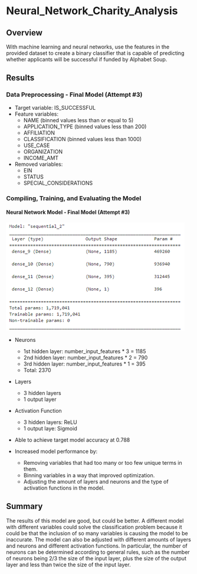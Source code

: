 # Neural_Network_Charity_Analysis

## Overview
With machine learning and neural networks, use the features in the provided dataset to create a binary classifier that is capable of predicting whether applicants will be successful if funded by Alphabet Soup.

## Results

### Data Preprocessing - Final Model (Attempt #3)
- Target variable: IS_SUCCESSFUL
- Feature variables: 
  - NAME (binned values less than or equal to 5)
  - APPLICATION_TYPE (binned values less than 200)
  - AFFILIATION
  - CLASSIFICATION (binned values less than 1000)
  - USE_CASE
  - ORGANIZATION
  - INCOME_AMT
- Removed variables:
  - EIN
  - STATUS
  - SPECIAL_CONSIDERATIONS
### Compiling, Training, and Evaluating the Model
#### Neural Network Model - Final Model (Attempt #3)

![nnd3](./Images/nnd3_3.png)
  - Neurons
    - 1st hidden layer: number_input_features * 3 = 1185  
    - 2nd hidden layer: number_input_features * 2 = 790
    - 3rd hidden layer: number_input_features * 1 = 395
    - Total: 2370
  - Layers
    - 3 hidden layers
    - 1 output layer
  - Activation Function
    - 3 hidden layers: ReLU
    - 1 output laye: Sigmoid  

- Able to achieve target model accuracy at 0.788
- Increased model performance by:
  - Removing variables that had too many or too few unique terms in them. 
  - Binning variables in a way that improved optimization.
  - Adjusting the amount of layers and neurons and the type of activation functions in the model.
   
## Summary
The results of this model are good, but could be better. A different model with different variables could solve the classification problem because it could be that the inclusion of so many variables is causing the model to be inaccurate. The model can also be adjusted with different amounts of layers and neurons and different activation functions. In particular, the number of neurons can be determined according to general rules, such as the number of neurons being 2/3 the size of the input layer, plus the size of the output layer and less than twice the size of the input layer.
